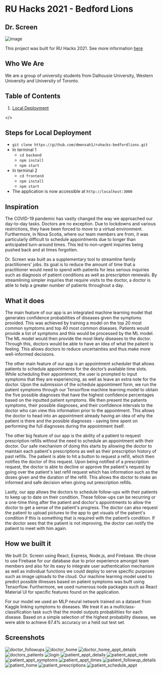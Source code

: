 # RU Hacks 2021 - Bedford Lions

## Dr. Screen

![image](https://user-images.githubusercontent.com/46732681/116830553-0ba9c500-ab79-11eb-90fa-785789246aff.png)

This project was built for RU Hacks 2021. See more information [here](https://devpost.com/software/dr-screen)

## Who We Are

We are a group of university students from Dalhousie University, Western University and University of Toronto. 

## Table of Contents

1. [Local Deployment](#local_deployment)


<a name="local_deployment"></>
## Steps for Local Deployment
- `git clone https://github.com/dmensah1/ruhacks-bedfordlions.git`
- In terminal 1
  - `cd backend`
  - `npm install`
  - `npm start`
- In terminal 2
  - `cd frontend`
  - `npm install`
  - `npm start`
- The application is now accessible at `http://localhost:3000` 

 
## Inspiration

The COVID-19 pandemic has vastly changed the way we approached our day-to-day tasks. Doctors are no exception. Due to lockdowns and various restrictions, they have been forced to move to a virtual environment. Furthermore, in Nova Scotia, where our team members are from, it was particularly difficult to schedule appointments due to longer than anticipated turn-around times. This led to non-urgent inquiries being pushed back and at times forgotten.

Dr. Screen was built as a supplementary tool to streamline family practitioners' jobs. Its goal is to reduce the amount of time that a practitioner would need to spend with patients for less serious inquiries such as diagnosis of patient conditions as well as prescription renewals. By streamlining simpler inquiries that require visits to the doctor, a doctor is able to help a greater number of patients throughout a day.


## What it does

The main feature of our app is an integrated machine learning model that generates confidence probabilities of diseases given the symptoms provided. This was achieved by training a model on the top 20 most common symptoms and top 40 most common diseases. Patients would provide a list of symptoms and this would be processed by the ML model. The ML model would then provide the most likely diseases to the doctor. Through this, doctors would be able to have an idea of what the patient is feeling. This allows doctors to reduce uncertainties and thus make more well-informed decisions.

The other main feature of our app is an appointment scheduler that allows patients to schedule appointments for the doctor’s available time slots. While scheduling their appointment, the user is prompted to input symptoms that they are experiencing, as well as leave an extra note for the doctor. Upon the submission of the schedule appointment form, we run the patient symptoms through our Tensorflow machine learning model to obtain the five possible diagnoses that have the highest confidence percentages based on the inputted patient symptoms. We then present the patients symptoms, their possible diagnoses, and their confidence intervals to the doctor who can view this information prior to the appointment. This allows the doctor to head into an appointment already having an idea of why the patient is there and the possible diagnoses - saving time spent on performing the full diagnoses during the appointment itself.

The other big feature of our app is the ability of a patient to request prescription refills without the need to schedule an appointment with their doctor. Our safe mechanism of doing this starts by allowing the doctor to maintain each patient's prescriptions as well as their prescription history of past refills. The patient is able to hit a button to request a refill, which then notifies the doctor of this request. Upon being notified of a prescription request, the doctor is able to decline or approve the patient's request by going over the patient's last refill request which has information such as the doses given and the duration of the refill. This allows the doctor to make an informed and safe decision when giving out prescription refills.

Lastly, our app allows the doctors to schedule follow-ups with their patients to keep up to date on their condition. These follow-ups can be recurring or a one-time thing after the patient and doctor's appointments to allow the doctor to get a sense of the patient's progress. The doctor can also request the patient to upload pictures to the app to get visuals of the patient's condition if this is something that is required with the patient’s condition. If the doctor sees that the patient is not improving, the doctor can notify the patient to meet with him again.


## How we built it

We built Dr. Screen using React, Express, Node.js, and Firebase. We chose to use Firebase for our database due to prior experience amongst team members and also for its easy to integrate user authentication mechanism as well as individual functions we could deploy to serve specific purposes such as image uploads to the cloud. Our machine learning model used to predict possible illnesses based on patient symptoms was built using Tensorflow. Furthermore, we used numerous node packages such as React Material UI for specific features found on the application.

For our model we used an MLP neural network trained on a dataset from Kaggle linking symptoms to diseases. We treat it as a multiclass-classification task such that the model outputs probabilities for each disease. Based on a simple selection of the highest probability disease, we were able to achieve 87.4% accuracy on a held out test set.

## Screenshots

![doctor_followups](https://user-images.githubusercontent.com/39662044/116831822-17e94e80-ab88-11eb-9644-bec7e4765596.png)
![doctor_home](https://user-images.githubusercontent.com/39662044/116831823-1881e500-ab88-11eb-940b-d9fa01c939ae.png)
![doctor_home_appt_details](https://user-images.githubusercontent.com/39662044/116831824-1881e500-ab88-11eb-9e1c-59de90365164.png)
![doctors_patients](https://user-images.githubusercontent.com/39662044/116831825-1881e500-ab88-11eb-8080-e10b7c11d306.png)
![login](https://user-images.githubusercontent.com/39662044/116831826-1881e500-ab88-11eb-8c01-1572a14e8dda.png)
![patient_appt_details](https://user-images.githubusercontent.com/39662044/116831827-191a7b80-ab88-11eb-80da-4ff079a74556.png)
![patient_appt_note](https://user-images.githubusercontent.com/39662044/116831828-191a7b80-ab88-11eb-9ca6-225d01b839cf.png)
![patient_appt_symptoms](https://user-images.githubusercontent.com/39662044/116831829-191a7b80-ab88-11eb-82a8-65d4b3a51555.png)
![patient_appt_times](https://user-images.githubusercontent.com/39662044/116831831-191a7b80-ab88-11eb-9c11-af02710b8f97.png)
![patient_followup_details](https://user-images.githubusercontent.com/39662044/116831833-19b31200-ab88-11eb-9a38-78bbd87c551d.png)
![patient_home](https://user-images.githubusercontent.com/39662044/116831834-19b31200-ab88-11eb-80a4-4206e7f9d9f7.png)
![patient_prescriptions](https://user-images.githubusercontent.com/39662044/116831835-19b31200-ab88-11eb-84c9-d9d10311e7de.png)
![patient_schedule_appt](https://user-images.githubusercontent.com/39662044/116831836-19b31200-ab88-11eb-9ef2-5e88a378ccd9.png)

